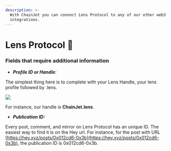 ```yaml
---
description: >-
  With ChainJet you can connect Lens Protocol to any of our other web3 or web2
  integrations.
---
```


# Lens Protocol 🌿

### Fields that require additional information

* _**Profile ID or Handle**:_&#x20;

The simplest thing here is to complete with your Lens Handle, your lens profile followed by .lens.

![](../.gitbook/assets/LensHandle.png)

For instance, our handle is **ChainJet.lens**.

* _**Publication ID:**_&#x20;

Every post, comment, and mirror on Lens Protocol has an unique ID. The easiest way to find it is on the Hey url. For instance, for the post with URL [https://hey.xyz/posts/0x012cd6-0x3b](https://hey.xyz/posts/0x012cd6-0x3b), the publication ID is 0x012cd6-0x3b.

